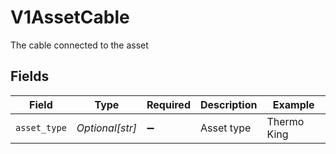 # V1AssetCable

The cable connected to the asset


## Fields

| Field              | Type               | Required           | Description        | Example            |
| ------------------ | ------------------ | ------------------ | ------------------ | ------------------ |
| `asset_type`       | *Optional[str]*    | :heavy_minus_sign: | Asset type         | Thermo King        |